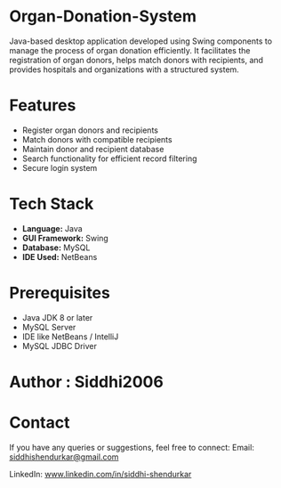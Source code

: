 # Organ-Donation-System
Java-based desktop application developed using Swing components to manage the process of organ donation efficiently. It facilitates the registration of organ donors, helps match donors with recipients, and provides hospitals and organizations with a structured system.

# Features

- Register organ donors and recipients
- Match donors with compatible recipients
- Maintain donor and recipient database
- Search functionality for efficient record filtering
- Secure login system

# Tech Stack

- **Language:** Java  
- **GUI Framework:** Swing  
- **Database:** MySQL  
- **IDE Used:** NetBeans

# Prerequisites
- Java JDK 8 or later
- MySQL Server
- IDE like NetBeans / IntelliJ
- MySQL JDBC Driver

# Author : Siddhi2006

# Contact
If you have any queries or suggestions, feel free to connect:
Email: siddhishendurkar@gmail.com

LinkedIn: www.linkedin.com/in/siddhi-shendurkar



